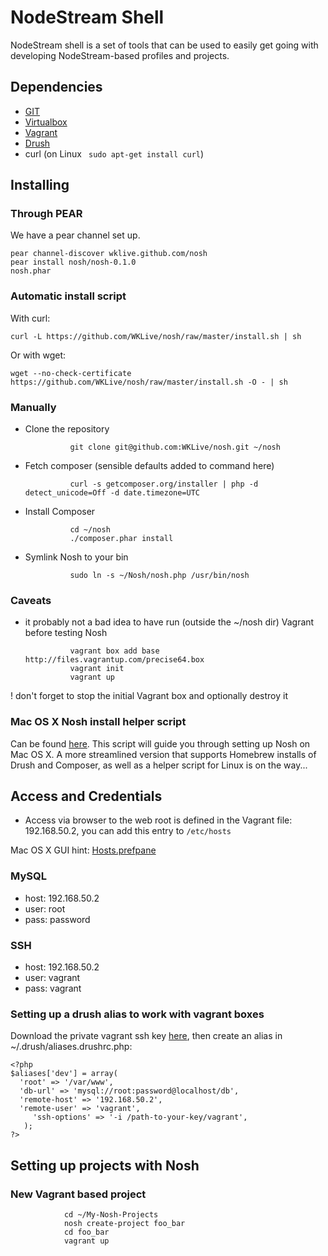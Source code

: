 # NodeStream Shell

NodeStream shell is a set of tools that can be used to easily get going with developing NodeStream-based profiles and projects.

## Dependencies
* [GIT](http://git-scm.com/)
* [Virtualbox](https://www.virtualbox.org/wiki/Downloads) 
* [Vagrant](http://downloads.vagrantup.com)
* [Drush](http://drupal.org/project/drush)
* curl (on Linux <code> sudo apt-get install curl</code>)

## Installing

### Through PEAR
We have a pear channel set up.

    pear channel-discover wklive.github.com/nosh
	pear install nosh/nosh-0.1.0
	nosh.phar

### Automatic install script

With curl:
    
	curl -L https://github.com/WKLive/nosh/raw/master/install.sh | sh

Or with wget:

    wget --no-check-certificate https://github.com/WKLive/nosh/raw/master/install.sh -O - | sh
	

### Manually
* Clone the repository

                git clone git@github.com:WKLive/nosh.git ~/nosh


* Fetch composer (sensible defaults added to command here) 

                curl -s getcomposer.org/installer | php -d detect_unicode=Off -d date.timezone=UTC


* Install Composer

                cd ~/nosh
                ./composer.phar install


* Symlink Nosh to your bin

                sudo ln -s ~/Nosh/nosh.php /usr/bin/nosh


### Caveats
* it probably not a bad idea to have run (outside the ~/nosh dir) Vagrant before testing Nosh

                vagrant box add base http://files.vagrantup.com/precise64.box
                vagrant init
                vagrant up


! don't forget to stop the initial Vagrant box and optionally destroy it

### Mac OS X Nosh install helper script
Can be found [here](https://github.com/sjugge/mac_setup/blob/master/nosh_setup.sh). This script will guide you through setting up Nosh on Mac OS X.
A more streamlined version that supports Homebrew installs of Drush and Composer, as well as a helper script for Linux is on the way...

## Access and Credentials
* Access via browser to the web root is defined in the Vagrant file: 192.168.50.2, you can add this entry to <code>/etc/hosts</code>

Mac OS X GUI hint: [Hosts.prefpane](https://github.com/specialunderwear/Hosts.prefpane)

### MySQL
* host: 192.168.50.2
* user: root
* pass: password

### SSH
* host: 192.168.50.2
* user: vagrant
* pass: vagrant

### Setting up a drush alias to work with vagrant boxes

Download the private vagrant ssh key [here](https://raw.github.com/mitchellh/vagrant/master/keys/vagrant), then create an alias in ~/.drush/aliases.drushrc.php:

    <?php
	$aliases['dev'] = array(
	  'root' => '/var/www',
	  'db-url' => 'mysql://root:password@localhost/db',
      'remote-host' => '192.168.50.2',
      'remote-user' => 'vagrant',
         'ssh-options' => '-i /path-to-your-key/vagrant',
	   );
	?>

## Setting up projects with Nosh

### New Vagrant based project

                cd ~/My-Nosh-Projects
                nosh create-project foo_bar
                cd foo_bar
                vagrant up

